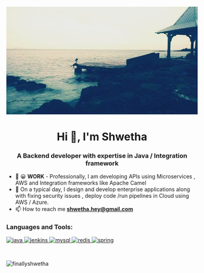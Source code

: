 

![alt text](https://github.com/finallyshwetha/finallyshwetha/blob/main/IMG_20180113_103052_451.jpg)

<h1 align="center">Hi 👋, I'm Shwetha</h1>
<h3 align="center">A Backend developer with expertise in Java / Integration framework</h3>

- 🔭 😀 **WORK** - Professionally, I am developing APIs using Microservices , AWS and Integration frameworks like Apache Camel
- 🌱 On a typical day, I design and develop enterprise applications along with fixing security issues , deploy code /run pipelines in Cloud using AWS / Azure.
- 📫 How to reach me **shwetha.hey@gmail.com**  




<h3 align="left">Languages and Tools:</h3>
<p align="left"> <a href="https://www.java.com" target="_blank"> <img src="https://devicons.github.io/devicon/devicon.git/icons/java/java-original-wordmark.svg" alt="java" width="40" height="40"/> </a> <a href="https://www.jenkins.io" target="_blank"> <img src="https://www.vectorlogo.zone/logos/jenkins/jenkins-icon.svg" alt="jenkins" width="40" height="40"/> </a> <a href="https://www.mysql.com/" target="_blank"> <img src="https://devicons.github.io/devicon/devicon.git/icons/mysql/mysql-original-wordmark.svg" alt="mysql" width="40" height="40"/> </a> <a href="https://redis.io" target="_blank"> <img src="https://devicons.github.io/devicon/devicon.git/icons/redis/redis-original-wordmark.svg" alt="redis" width="40" height="40"/> </a> <a href="https://spring.io/" target="_blank"> <img src="https://www.vectorlogo.zone/logos/springio/springio-icon.svg" alt="spring" width="40" height="40"/> </a> </p>

<br>



<p>&nbsp;<img align="left" src="https://github-readme-stats.vercel.app/api?username=shwethanar&show_icons=true&locale=en" alt="finallyshwetha" /></p>








<!--
**finallyshwetha/finallyshwetha** is a ✨ _special_ ✨ repository because its `README.md` (this file) appears on your GitHub profile.

Here are some ideas to get you started:

- 🔭 I’m currently working on ...
- 🌱 I’m currently learning ...
- 👯 I’m looking to collaborate on ...
- 🤔 I’m looking for help with ...
- 💬 Ask me about ...
- 📫 How to reach me: ...
- 😄 Pronouns: ...
- ⚡ Fun fact: ...
-->

